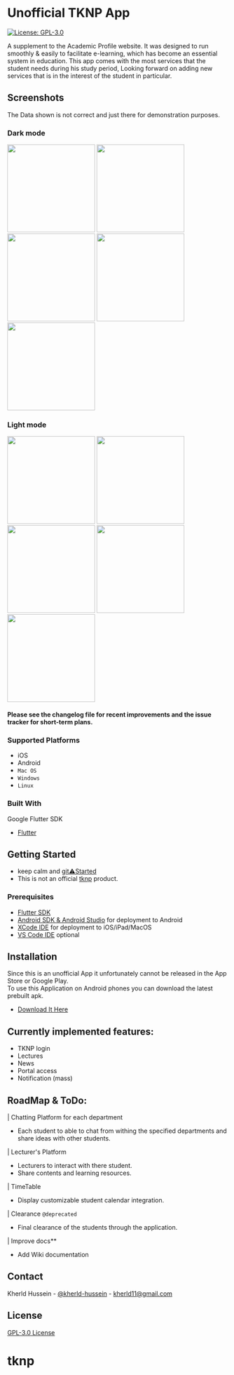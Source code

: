 <!--
*** Thanks for checking out this README Template. If you have a suggestion that would
*** make this better, please fork the repo and create a pull request or simply open
*** an issue with the tag "enhancement".
*** Thanks again! Now go create something AMAZING! :D
-->

# Unofficial TKNP App

[![License: GPL-3.0](https://img.shields.io/badge/license-GPL3.0-blue.svg)](LICENSE.md)

A supplement to the Academic Profile website. It was designed to run smoothly & easily to facilitate
e-learning, which has become an essential system in education. This app comes with the most services that
the student needs during his study period, Looking forward on adding new services that is in the interest of the student in particular.

## Screenshots

The Data shown is not correct and just there for demonstration purposes.

### Dark mode

<p float="left">
<img src="screenshots/courses_dark.png" width="200px" />
<img src="screenshots/settings_dark.png" width="200px" />
<img src="screenshots/drawer_dark.png" width="200px" />
<img src="screenshots/signIn1_dark.png" width="200px" />
<img src="screenshots/about_dark.png" width="200px" />
</p>

### Light mode

<p float="left">
<img src="screenshots/courses_light.png" width="200px" />
<img src="screenshots/settings_light.png" width="200px" />
<img src="screenshots/drawer_light.png" width="200px" />
<img src="screenshots/signIn1_light.png" width="200px" />
<img src="screenshots/about_light.png" width="200px" />
</p>

#### Please see the changelog file for recent improvements and the issue tracker for short-term plans.

### Supported Platforms
- iOS
- Android
- `Mac OS`
- `Windows`
- `Linux`

### Built With
Google Flutter SDK
* [Flutter](https://flutter.dev)


<!-- GETTING STARTED -->
## Getting Started
* keep calm and [git⚠️Started](CONTRIBUTING.md)
* This is not an official [tknp](https://kisumupoly.ac.ke) product.

### Prerequisites

* [Flutter SDK](https://flutter.dev)
* [Android SDK & Android Studio](https://developer.android.com/studio) for deployment to Android
* [XCode IDE](https://developer.apple.com/xcode/) for deployment to iOS/iPad/MacOS
* [VS Code IDE](https://code.visualstudio.com/) optional


## Installation
Since this is an unofficial App it unfortunately cannot be released in the App Store or Google Play.<br>
To use this Application on Android phones you can download the latest prebuilt apk.
* [Download It Here](https://github.com/kherld-hussein/tknp/releases/tag/)

## Currently implemented features:
* TKNP login
* Lectures
* News
* Portal access
* Notification (mass)

## RoadMap & ToDo:
| Chatting Platform for each department
* Each student to able to chat from withing the specified departments and share ideas with other students.

| Lecturer's Platform
* Lecturers to interact with there student.
* Share contents and learning resources.

| TimeTable
* Display customizable student calendar integration.

| Clearance `@deprecated`
* Final clearance of the students through the application.

| Improve docs**
* Add Wiki documentation

<!-- CONTACT -->
## Contact
Kherld Hussein - [@kherld-hussein](https://twitter.com/kherld-hussein) - kherld11@gmail.com

## License

[GPL-3.0 License](LICENSE.md)
# tknp
